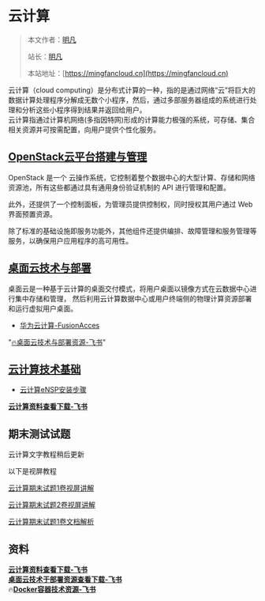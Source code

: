 # 云计算

> 本文作者：[明凡]()
>
> 站长：[明凡]()
>
> 本站地址：[https://mingfancloud.cn](https://mingfancloud.cn)


云计算（cloud computing）是分布式计算的一种，指的是通过网络“云”将巨大的数据计算处理程序分解成无数个小程序，然后，通过多部服务器组成的系统进行处理和分析这些小程序得到结果并返回给用户。  
云计算指通过计算机网络(多指因特网)形成的计算能力极强的系统，可存储、集合相关资源并可按需配置，向用户提供个性化服务。

## [OpenStack云平台搭建与管理](openstack/README.md)

OpenStack 是一个 云操作系统，它控制着整个数据中心的大型计算、存储和网络资源池，所有这些都通过具有通用身份验证机制的 API 进行管理和配置。

此外，还提供了一个控制面板，为管理员提供控制权，同时授权其用户通过 Web 界面预置资源。

除了标准的基础设施即服务功能外，其他组件还提供编排、故障管理和服务管理等服务，以确保用户应用程序的高可用性。

## [桌面云技术与部署](桌面云技术与部署/README.md)

桌面云是一种基于云计算的桌面交付模式，将用户桌面以镜像方式在云数据中心进行集中存储和管理，
然后利用云计算数据中心或用户终端侧的物理计算资源部署和运行虚拟用户桌面。

- [华为云计算-FusionAcces](桌面云技术与部署/华为云计算FusionAcces.md)


"[🔥桌面云技术与部署资源-飞书](https://q1h6kdpo24v.feishu.cn/drive/folder/HgZ1fLHzEl3oOgdHgE2cS6TPnPh)"


## [云计算技术基础](云计算技术基础/README.md)

- [云计算eNSP安装步骤](云计算技术基础/eNSP安装步骤.md)


[**云计算资料查看下载-飞书**](https://q1h6kdpo24v.feishu.cn/drive/folder/U3hSfhPnDldsEjdgP3qchCkhnnf)   



## 期末测试试题

云计算文字教程稍后更新

以下是视屏教程

[云计算期末试题1卷视屏讲解](https://q1h6kdpo24v.feishu.cn/file/VfQwb6JGdohvsFxFYtocMsABnTh)

[云计算期末试题2卷视屏讲解](https://q1h6kdpo24v.feishu.cn/file/DNl1b5JOroN2NnxkSRccLJ10nIc)

[云计算期末试题1卷文档解析](https://www.yuque.com/mingfanbufan/hwtv9p/vw29guvmqxufmh77?singleDoc#)


## 资料



[**云计算资料查看下载-飞书**](https://q1h6kdpo24v.feishu.cn/drive/folder/U3hSfhPnDldsEjdgP3qchCkhnnf)   
[**桌面云技术于部署资源查看下载-飞书**](https://q1h6kdpo24v.feishu.cn/drive/folder/HgZ1fLHzEl3oOgdHgE2cS6TPnPh)  
🔥[**Docker容器技术资源-飞书**](https://q1h6kdpo24v.feishu.cn/drive/folder/M8ZkfNLXOlMequdTdQeclnnCn9g)


